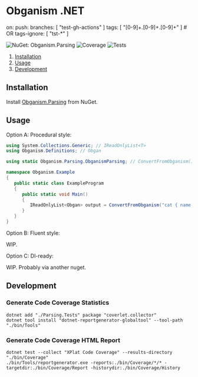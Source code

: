 Obganism .NET
====

on:
  push:
    branches: [ "test-gh-actions" ]
    tags: [ "[0-9]+.[0-9]+.[0-9]+" ] # OR
    tags-ignore: [ "tst-*" ]

![NuGet: Obganism.Parsing](https://img.shields.io/nuget/v/Obganism.Parsing?style=flat-square&label=NuGet&logo=nuget)
![Coverage](https://img.shields.io/coveralls/github/Odepax/obganism-dotnet?style=flat-square&label=Coverage&logo=coveralls)
![Tests](https://github.com/Odepax/obganism-dotnet/workflows/Tests/badge.svg)

1. [Installation](#installation)
2. [Usage](#usage)
3. [Development](#development)

Installation
----

Install [Obganism.Parsing](https://www.nuget.org/packages/Obganism.Parsing/) from NuGet.

Usage
----

Option A: Procedural style:

```cs
using System.Collections.Generic; // IReadOnlyList<T>
using Obganism.Definitions; // Obgan

using static Obganism.Parsing.ObganismParsing; // ConvertFromObganism()

namespace Obganism.Example
{
   public static class ExampleProgram
   {
      public static void Main()
      {
         IReadOnlyList<Obgan> output = ConvertFromObganism("cat { name : string }");
      }
   }
}
```

Option B: Fluent style:

WIP.

Option C: DI-ready:

WIP. Probably via another nuget.

Development
----

### Generate Code Coverage Statistics

```
dotnet add "./Parsing.Tests" package "coverlet.collector"
dotnet tool install "dotnet-reportgenerator-globaltool" --tool-path "./bin/Tools"
```

### Generate Code Coverage HTML Report

```
dotnet test --collect "XPlat Code Coverage" --results-directory "./bin/Coverage"
./bin/Tools/reportgenerator.exe -reports:./bin/Coverage/*/* -targetdir:./bin/Coverage/Report -historydir:./bin/Coverage/History
```
